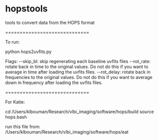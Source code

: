 # hopstools
tools to convert data from the HOPS format

=============================

To run: 

python hops2uvfits.py 

Flags: 
--skip_bl: skip regenerating each baseline uvfits files
--rot_rate: rotate back in time to the original values. Do not do this if you want to average in time after loading the uvfits files. 
--rot_delay: rotate back in frequencies to the original values. Do not do this if you want to average down in frequency after loading the uvfits files. 

=============================

For Katie: 

cd /Users/klbouman/Research/vlbi_imaging/software/hops/build
source hops.bash

run this file from: /Users/klbouman/Research/vlbi_imaging/software/hops/eat